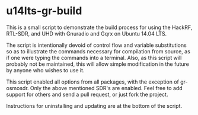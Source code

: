 # u14lts-gr-build


This is a small script to demonstrate the build process for using the HackRF, RTL-SDR, and UHD with Gnuradio and Gqrx on Ubuntu 14.04 LTS.

The script is intentionally devoid of control flow and variable substitutions so as to illustrate the commands necessary for compilation from source, as if one were typing the commands into a terminal. Also, as this script will probably not be maintained, this will allow simple modification in the future by anyone who wishes to use it. 

This script enabled all options from all packages, with the exception of gr-osmosdr. Only the above mentioned SDR's are enabled. Feel free to add support for others and send a pull request, or just fork the project.

Instructions for uninstalling and updating are at the bottom of the script. 
